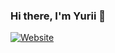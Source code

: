 ### Hi there, I'm Yurii 👋

[![Website](https://img.shields.io/website?label=codeSTACKr.com&style=for-the-badge&url=https://kleban.page)](https://kleban.page)

###
<!--
**kleban/kleban** is a ✨ _special_ ✨ repository because its `README.md` (this file) appears on your GitHub profile.

Here are some ideas to get you started:

- 🔭 I’m currently working on ...
- 🌱 I’m currently learning ...
- 👯 I’m looking to collaborate on ...
- 🤔 I’m looking for help with ...
- 💬 Ask me about ...
- 📫 How to reach me: ...
- 😄 Pronouns: ...
- ⚡ Fun fact: ...
-->
